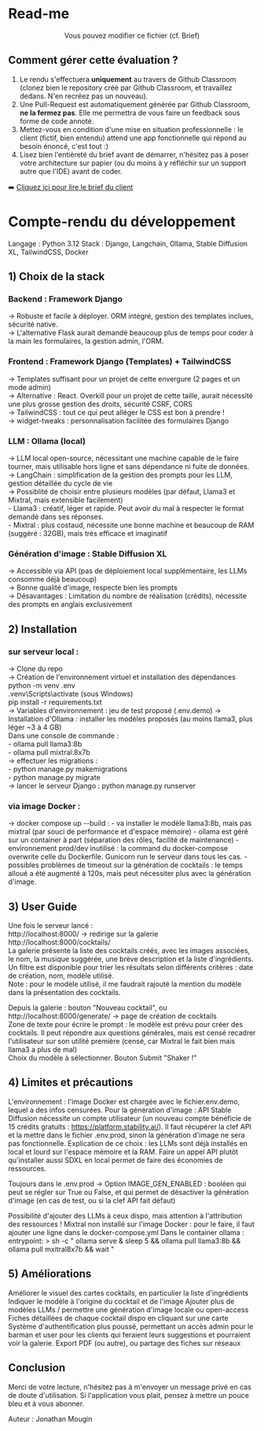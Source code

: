 # Read-me

<center>Vous pouvez modifier ce fichier (cf. Brief)</center>

## Comment gérer cette évaluation ?

1. Le rendu s'effectuera **uniquement** au travers de Github Classroom (clonez bien le repository créé par Github Classroom, et travaillez dedans. N'en recréez pas un nouveau). 
2. Une Pull-Request est automatiquement générée par Github Classroom, **ne la fermez pas**. Elle me permettra de vous faire un feedback sous forme de code annoté. 
3. Mettez-vous en condition d'une mise en situation professionnelle : le client (fictif, bien entendu) attend une app fonctionnelle qui répond au besoin énoncé, c'est tout :) 
4. Lisez bien l'entièreté du brief avant de démarrer, n'hésitez pas à poser votre architecture sur papier (ou du moins à y réfléchir sur un support autre que l'IDE) avant de coder. 

➡️ [Cliquez ici pour lire le brief du client](BRIEF.md)

# Compte-rendu du développement
Langage : Python 3.12
Stack : Django, Langchain, Ollama, Stable Diffusion XL, TailwindCSS, Docker

 ## 1) Choix de la stack

### Backend : Framework Django
  -> Robuste et facile à déployer. ORM intégré, gestion des templates inclues, sécurité native.  
  -> L'alternative Flask aurait demandé beaucoup plus de temps pour coder à la main les formulaires, la gestion admin, l'ORM.  

### Frontend : Framework Django (Templates) + TailwindCSS
  -> Templates suffisant pour un projet de cette envergure (2 pages et un mode admin)  
  -> Alternative : React. Overkill pour un projet de cette taille, aurait nécessité une plus grosse gestion des droits, sécurité CSRF, CORS  
  -> TailwindCSS : tout ce qui peut alléger le CSS est bon à prendre !  
  -> widget-tweaks : personnalisation facilitée des formulaires Django  

### LLM : Ollama (local) 
  -> LLM local open-source, nécessitant une machine capable de le faire tourner, mais utilisable hors ligne et sans dépendance ni fuite de données.  
  -> LangChain : simplification de la gestion des prompts pour les LLM, gestion détaillée du cycle de vie  
  -> Possiblité de choisir entre plusieurs modèles (par défaut, Llama3 et Mixtral, mais extensible facilement)  
    - Llama3 : créatif, léger et rapide. Peut avoir du mal à respecter le format demandé dans ses réponses.  
    - Mixtral : plus costaud, nécessite une bonne machine et beaucoup de RAM (suggéré : 32GB), mais très efficace et imaginatif  
 
### Génération d'image : Stable Diffusion XL
  -> Accessible via API (pas de déploiement local supplémentaire, les LLMs consomme déjà beaucoup)  
  -> Bonne qualité d'image, respecte bien les prompts  
  -> Désavantages : Limitation du nombre de réalisation (crédits), nécessite des prompts en anglais exclusivement  

 ## 2) Installation
 ### sur serveur local :  
  -> Clone du repo  
  -> Création de l'environnement virtuel et installation des dépendances  
      python -m venv .env  
      .venv\Scripts\activate    (sous Windows)  
      pip install -r requirements.txt  
  -> Variables d'environnement : jeu de test proposé  (.env.demo)
  -> Installation d'Ollama : installer les modèles proposés (au moins llama3, plus léger ~3 à 4 GB)  
      Dans une console de commande :  
        - ollama pull llama3:8b  
        - ollama pull mixtral:8x7b  
  -> effectuer les migrations :  
      - python manage.py makemigrations  
      - python manage.py migrate  
  -> lancer le serveur Django : python manage.py runserver  

 ### via image Docker :
   -> docker compose up --build :
     - va installer le modèle llama3:8b, mais pas mixtral (par souci de performance et d'espace mémoire)
     - ollama est géré sur un container à part (séparation des rôles, facilité de maintenance)
     - environnement prod/dev inutilisé : la command du docker-compose overwrite celle du Dockerfile. Gunicorn run le serveur dans tous les cas.
     - possibles problèmes de timeout sur la génération de cocktails : le temps alloué a été augmenté à 120s, mais peut nécessiter plus avec la génération d'image.
     

## 3) User Guide
Une fois le serveur lancé :  
http://localhost:8000/  -> redirige sur la galerie http://localhost:8000/cocktails/  
La galerie présente la liste des cocktails créés, avec les images associées, le nom, la musique suggérée, une brève description et la liste d'ingrédients.  
Un filtre est disponible pour trier les résultats selon différents critères : date de création, nom, modèle utilisé.  
Note : pour le modèle utilisé, il me faudrait rajouté la mention du modèle dans la présentation des cocktails.  

Depuis la galerie : bouton "Nouveau cocktail", ou http://localhost:8000/generate/  -> page de création de cocktails  
Zone de texte pour écrire le prompt : le modèle est prévu pour créer des cocktails. Il peut répondre aux questions générales, mais est censé recadrer l'utilisateur sur son utilité première (censé, car Mixtral le fait bien mais llama3 a plus de mal)  
Choix du modèle à sélectionner.
Bouton Submit "Shaker !"

## 4) Limites et précautions
L'environnement : l'image Docker est chargée avec le fichier.env.demo, lequel a des infos censurées.
Pour la génération d'image : API Stable Diffusion nécessite un compte utilisateur (un nouveau compte bénéficie de 15 crédits gratuits : https://platform.stability.ai/). Il faut récupérer la clef API et la mettre dans le fichier .env.prod, sinon la génération d'image ne sera pas fonctionnelle.
Explication de ce choix : les LLMs sont déjà installés en local et lourd sur l'espace mémoire et la RAM. Faire un appel API plutôt qu'installer aussi SDXL en local permet de faire des économies de ressources.

Toujours dans le .env.prod -> Option IMAGE_GEN_ENABLED : booléen qui peut se régler sur True ou False, et qui permet de désactiver la génération d'image (en cas de test, ou si la clef API fait défaut)

Possibilité d'ajouter des LLMs à ceux dispo, mais attention à l'attribution des ressources !
Mixtral non installé sur l'image Docker : pour le faire, il faut ajouter une ligne dans le docker-compose.yml
Dans le container ollama :
entrypoint: >
      sh -c "
      ollama serve &
      sleep 5 &&
      ollama pull llama3:8b &&
      ollama pull mxitral8x7b &&
      wait
      "

 ## 5) Améliorations
 Améliorer le visuel des cartes cocktails, en particulier la liste d'ingrédients
 Indiquer le modèle à l'origine du cocktail et de l'image
 Ajouter plus de modèles LLMs / permettre une génération d'image locale ou open-access
 Fiches détaillées de chaque cocktail dispo en cliquant sur une carte
 Système d'authentification plus poussé, permettant un accès admin pour le barman et user pour les clients qui feraient leurs suggestions et pourraient voir la galerie.
 Export PDF (ou autre), ou partage des fiches sur réseaux


 ## Conclusion
 Merci de votre lecture, n'hésitez pas à m'envoyer un message privé en cas de doute d'utilisation.
 Si l'application vous plait, pensez à mettre un pouce bleu et à vous abonner.

 Auteur : Jonathan Mougin
